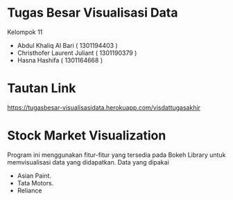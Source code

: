 # Tugas Besar Visualisasi Data 

Kelompok 11

- Abdul Khaliq Al Bari ( 1301194403 )
- Christhofer Laurent Juliant ( 1301190379 )
- Hasna Hashifa ( 1301164668 )

# Tautan Link
https://tugasbesar-visualisasidata.herokuapp.com/visdattugasakhir

# Stock Market Visualization
Program ini menggunakan fitur-fitur yang tersedia pada Bokeh Library untuk memvisualisasi data yang didapatkan.
Data yang dipakai
- Asian Paint.
- Tata Motors.
- Reliance
